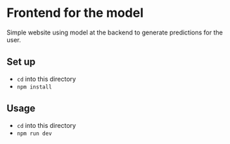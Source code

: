 # Frontend for the model

Simple website using model at the backend to generate predictions for the user.

## Set up
- `cd` into this directory
- `npm install`

## Usage
- `cd` into this directory
- `npm run dev`